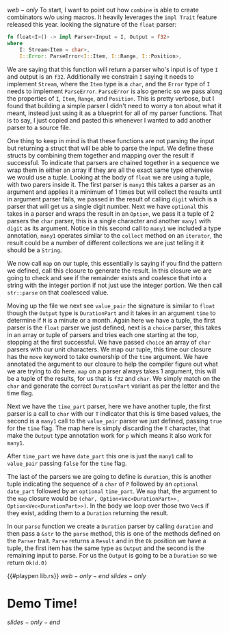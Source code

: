 $web-only$
To start, I want to point out how `combine` is able to create combinators w/o using macros. It heavily leverages the `impl Trait` feature released this year. looking the signature of the `float` parser:

```rust
fn float<I>() -> impl Parser<Input = I, Output = f32>
where
    I: Stream<Item = char>,
    I::Error: ParseError<I::Item, I::Range, I::Position>,
```
We are saying that this function will return a parser who's input is of type `I` and output is an `f32`. Additionally we constrain `I` saying it needs to implement `Stream`, where the `Item` type is a `char`, and the `Error` type of `I` needs to implement `ParseError`. `ParseError` is also generic so we pass along the properties of `I`, `Item`, `Range`, and `Position`. This is pretty verbose, but I found that building a simple parser I didn't need to worry a ton about what it meant, instead just using it as a blueprint for all of my parser functions. That is to say, I just copied and pasted this whenever I wanted to add another parser to a source file.

One thing to keep in mind is that these functions are not parsing the input but returning a struct that will be able to parse the input. We define these structs by combining them together and mapping over the result if successful. To indicate that parsers are chained together in a sequence we wrap them in either an array if they are all the exact same type otherwise we would use a tuple. Looking at the body of `float` we are using a tuple, with two parers inside it. The first parser is `many1` this takes a parser as an argument and applies it a minimum of 1 times but will collect the results until in argument parser fails, we passed in the result of calling `digit` which is a parser that will get us a single digit number. Next we have `optional` this takes in a parser and wraps the result in an `Option`, we pass it a tuple of 2 parsers the `char` parser, this is a single character and another `many1` with `digit` as its argument. Notice in this second call to `many1` we included a type annotation, `many1` operates similar to the `collect` method on an `iterator`, the result could be a number of different collections we are just telling it it should be a `String`.

We now call `map` on our tuple, this essentially is saying if you find the pattern we defined, call this closure to generate the result. In this closure we are going to check and see if the remainder exists and coalesce that into a string with the integer portion if not just use the integer portion. We then call `str::parse` on that coalesced value.

Moving up the file we next see `value_pair` the signature is similar to `float` though the `Output` type is `DurationPart` and it takes in an argument `time` to determine if `M` is a minute or a month. Again here we have a tuple, the first parser is the `float` parser we just defined, next is a `choice` parser, this takes in an array or tuple of parsers and tries each one starting at the top, stopping at the first successful. We have passed `choice` an array of `char` parsers with our unit characters. We map our tuple, this time our closure has the `move` keyword to take ownership of the `time` argument. We have annotated the argument to our closure to help the compiler figure out what we are trying to do here. `map` on a parser always takes 1 argument, this will be a tuple of the results, for us that is `f32` and `char`. We simply match on the `char` and generate the correct `DurationPart` variant as per the letter and the time flag.

Next we have the `time_part` parser, here we have another tuple, the first parser is a call to `char` with our `T` indicator that this is time based values, the second is a `many1` call to the `value_pair` parser we just defined, passing `true` for the `time` flag. The map here is simply discarding the `T` character, that make the `Output` type annotation work for `p` which means it also work for `many1`.

After `time_part` we have `date_part` this one is just the `many1` call to `value_pair` passing `false` for the `time` flag.

The last of the parsers we are going to define is `duration`, this is another tuple indicating the sequence of a `char` of `P` followed by an `optional` `date_part` followed by an `optional` `time_part`. We `map` that, the argument to the `map` closure would be `(char, Option<Vec<DurationPart>>, Option<Vec<DurationPart>>)`. In the body we loop over those two `Vec`s if they exist, adding them to a `Duration` returning the result.

In our `parse` function we create a `Duration` parser by calling `duration` and then pass a `&str` to the `parse` method, this is one of the methods defined on the `Parser` trait. `Parse` returns a `Result` and in the `Ok` position we have a tuple, the first item has the same type as `Output` and the second is the remaining input to parse. For us the `Output` is going to be a `Duration` so we return `Ok(d.0)`

{{#playpen lib.rs}}
$web-only-end$
$slides-only$
# Demo Time!
$slides-only-end$